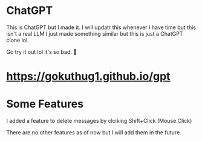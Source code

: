 # ChatGPT
This is ChatGPT but I made it. I will updatr this whenever I have time but this isn't a real LLM I just made something similar but this is just a ChatGPT clone lol.

Go try it out lol it's so bad: 🔽

# https://gokuthug1.github.io/gpt

# Some Features
I added a feature to delete messages by clciking Shift+Click (Mouse Click)

There are no other features as of now but I will add them in the future.
